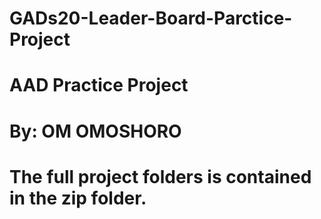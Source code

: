 # GADs20-Leader-Board-Parctice-Project
# AAD Practice Project
# By: OM OMOSHORO
# The full project folders is contained in the zip folder.
